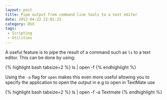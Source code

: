 ```yaml
---
layout: post
title: Pipe output from command line tools to a text editor
date: 2012-04-22 22:01:23
category: OSX
tags:
 - Scripting
 - Utilities
---
```


A useful feature is to pipe the result of a command such as `ls` to a text editor. This can be done by using:

{% highlight bash tabsize=2 %}
	ls | open -f
{% endhighlight %}


Using the `-a` flag for `open`  makes this even more useful allowing you to specify the application to open the output in e.g to  open in TextMate use

{% highlight bash tabsize=2 %}
	ls | open -f -a Textmate
{% endhighlight %}

 